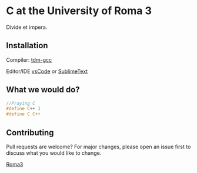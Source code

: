 # C at the University of Roma 3 

Divide et impera.

## Installation

Compiler: [tdm-gcc](https://jmeubank.github.io/tdm-gcc/download/)

Editor/IDE [vsCode](https://code.visualstudio.com) or [SublimeText](https://www.sublimetext.com/download)

## What we would do?

```c
//Praying C
#define C++ 1
#define C C++
```

## Contributing

Pull requests are welcome? For major changes, please open an issue first
to discuss what you would like to change.

[Roma3](https://www.uniroma3.it)
